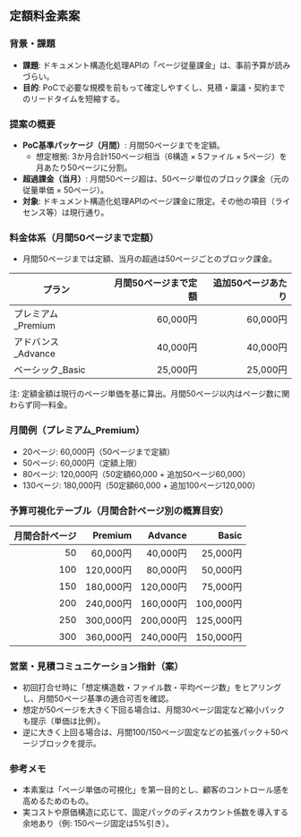 ## 定額料金素案

### 背景・課題
- **課題**: ドキュメント構造化処理APIの「ページ従量課金」は、事前予算が読みづらい。
- **目的**: PoCで必要な規模を前もって確定しやすくし、見積・稟議・契約までのリードタイムを短縮する。

### 提案の概要
- **PoC基準パッケージ（月間）**: 月間50ページまでを定額。
  - 想定根拠: 3か月合計150ページ相当（6構造 × 5ファイル × 5ページ）を月あたり50ページに分割。
- **超過課金（当月）**: 月間50ページ超は、50ページ単位のブロック課金（元の従量単価 × 50ページ）。
- **対象**: ドキュメント構造化処理APIのページ課金に限定。その他の項目（ライセンス等）は現行通り。

### 料金体系（月間50ページまで定額）
- 月間50ページまでは定額、当月の超過は50ページごとのブロック課金。

| プラン | 月間50ページまで定額 | 追加50ページあたり |
|---|---:|---:|
| プレミアム_Premium | 60,000円 | 60,000円 |
| アドバンス_Advance | 40,000円 | 40,000円 |
| ベーシック_Basic | 25,000円 | 25,000円 |

注: 定額金額は現行のページ単価を基に算出。月間50ページ以内はページ数に関わらず同一料金。

### 月間例（プレミアム_Premium）
- 20ページ: 60,000円（50ページまで定額）
- 50ページ: 60,000円（定額上限）
- 80ページ: 120,000円（50定額60,000 + 追加50ページ60,000）
- 130ページ: 180,000円（50定額60,000 + 追加100ページ120,000）

### 予算可視化テーブル（月間合計ページ別の概算目安）
| 月間合計ページ | Premium | Advance | Basic |
|---:|---:|---:|---:|
| 50 | 60,000円 | 40,000円 | 25,000円 |
| 100 | 120,000円 | 80,000円 | 50,000円 |
| 150 | 180,000円 | 120,000円 | 75,000円 |
| 200 | 240,000円 | 160,000円 | 100,000円 |
| 250 | 300,000円 | 200,000円 | 125,000円 |
| 300 | 360,000円 | 240,000円 | 150,000円 |

### 営業・見積コミュニケーション指針（案）
- 初回打合せ時に「想定構造数・ファイル数・平均ページ数」をヒアリングし、月間50ページ基準の適合可否を確認。
- 想定が50ページを大きく下回る場合は、月間30ページ固定など縮小パックも提示（単価は比例）。
- 逆に大きく上回る場合は、月間100/150ページ固定などの拡張パック＋50ページブロックを提示。

### 参考メモ
- 本素案は「ページ単価の可視化」を第一目的とし、顧客のコントロール感を高めるためのもの。
- 実コストや原価構造に応じて、固定パックのディスカウント係数を導入する余地あり（例: 150ページ固定は5%引き）。